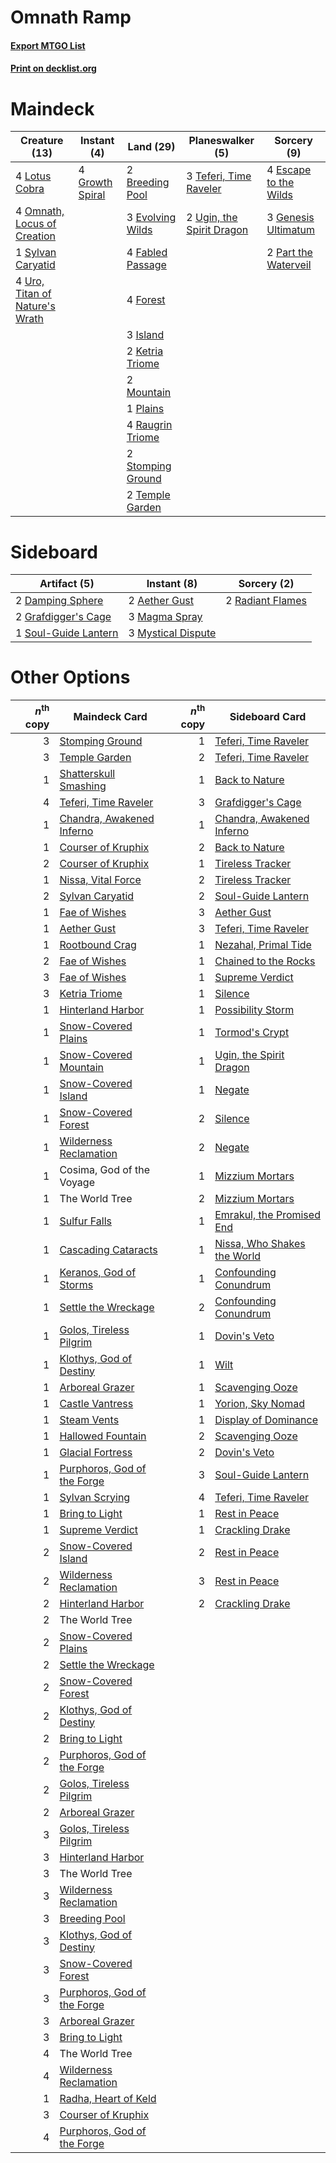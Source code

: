 # Omnath Ramp

#### [Export MTGO List](../collection/Omnath%20Ramp/Omnath%20Ramp.txt)
#### [Print on decklist.org](http://decklist.org/?deckmain=2%09Breeding%20Pool%0A4%09Escape%20to%20the%20Wilds%0A3%09Evolving%20Wilds%0A4%09Fabled%20Passage%0A4%09Forest%0A3%09Genesis%20Ultimatum%0A4%09Growth%20Spiral%0A3%09Island%0A2%09Ketria%20Triome%0A4%09Lotus%20Cobra%0A2%09Mountain%0A4%09Omnath,%20Locus%20of%20Creation%0A2%09Part%20the%20Waterveil%0A1%09Plains%0A4%09Raugrin%20Triome%0A2%09Stomping%20Ground%0A1%09Sylvan%20Caryatid%0A3%09Teferi,%20Time%20Raveler%0A2%09Temple%20Garden%0A2%09Ugin,%20the%20Spirit%20Dragon%0A4%09Uro,%20Titan%20of%20Nature's%20Wrath&deckside=2%09Aether%20Gust%0A2%09Damping%20Sphere%0A2%09Grafdigger's%20Cage%0A3%09Magma%20Spray%0A3%09Mystical%20Dispute%0A2%09Radiant%20Flames%0A1%09Soul-Guide%20Lantern)
# Maindeck

|                                              Creature (13)                                              |                                       Instant (4)                                        |                                         Land (29)                                          |                                          Planeswalker (5)                                          |                                          Sorcery (9)                                           |
|---------------------------------------------------------------------------------------------------------|------------------------------------------------------------------------------------------|--------------------------------------------------------------------------------------------|----------------------------------------------------------------------------------------------------|------------------------------------------------------------------------------------------------|
|4 [Lotus Cobra](http://gatherer.wizards.com/Pages/Card/Details.aspx?multiverseid=438740)                 |4 [Growth Spiral](http://gatherer.wizards.com/Pages/Card/Details.aspx?multiverseid=457322)|2 [Breeding Pool](http://gatherer.wizards.com/Pages/Card/Details.aspx?multiverseid=97088)   |3 [Teferi, Time Raveler](http://gatherer.wizards.com/Pages/Card/Details.aspx?multiverseid=461148)   |4 [Escape to the Wilds](http://gatherer.wizards.com/Pages/Card/Details.aspx?multiverseid=473151)|
|4 [Omnath, Locus of Creation](http://gatherer.wizards.com/Pages/Card/Details.aspx?multiverseid=491883)   |                                                                                          |3 [Evolving Wilds](http://gatherer.wizards.com/Pages/Card/Details.aspx?multiverseid=426944) |2 [Ugin, the Spirit Dragon](http://gatherer.wizards.com/Pages/Card/Details.aspx?multiverseid=391948)|3 [Genesis Ultimatum](http://gatherer.wizards.com/Pages/Card/Details.aspx?multiverseid=479709)  |
|1 [Sylvan Caryatid](http://gatherer.wizards.com/Pages/Card/Details.aspx?multiverseid=373624)             |                                                                                          |4 [Fabled Passage](http://gatherer.wizards.com/Pages/Card/Details.aspx?multiverseid=473206) |                                                                                                    |2 [Part the Waterveil](http://gatherer.wizards.com/Pages/Card/Details.aspx?multiverseid=401982) |
|4 [Uro, Titan of Nature's Wrath](http://gatherer.wizards.com/Pages/Card/Details.aspx?multiverseid=476480)|                                                                                          |4 [Forest](http://gatherer.wizards.com/Pages/Card/Details.aspx?multiverseid=439860)         |                                                                                                    |                                                                                                |
|                                                                                                         |                                                                                          |3 [Island](http://gatherer.wizards.com/Pages/Card/Details.aspx?multiverseid=439857)         |                                                                                                    |                                                                                                |
|                                                                                                         |                                                                                          |2 [Ketria Triome](http://gatherer.wizards.com/Pages/Card/Details.aspx?multiverseid=479770)  |                                                                                                    |                                                                                                |
|                                                                                                         |                                                                                          |2 [Mountain](http://gatherer.wizards.com/Pages/Card/Details.aspx?multiverseid=439859)       |                                                                                                    |                                                                                                |
|                                                                                                         |                                                                                          |1 [Plains](http://gatherer.wizards.com/Pages/Card/Details.aspx?multiverseid=439856)         |                                                                                                    |                                                                                                |
|                                                                                                         |                                                                                          |4 [Raugrin Triome](http://gatherer.wizards.com/Pages/Card/Details.aspx?multiverseid=479771) |                                                                                                    |                                                                                                |
|                                                                                                         |                                                                                          |2 [Stomping Ground](http://gatherer.wizards.com/Pages/Card/Details.aspx?multiverseid=405110)|                                                                                                    |                                                                                                |
|                                                                                                         |                                                                                          |2 [Temple Garden](http://gatherer.wizards.com/Pages/Card/Details.aspx?multiverseid=405112)  |                                                                                                    |                                                                                                |


# Sideboard

|                                         Artifact (5)                                          |                                         Instant (8)                                         |                                        Sorcery (2)                                        |
|-----------------------------------------------------------------------------------------------|---------------------------------------------------------------------------------------------|-------------------------------------------------------------------------------------------|
|2 [Damping Sphere](http://gatherer.wizards.com/Pages/Card/Details.aspx?multiverseid=443101)    |2 [Aether Gust](http://gatherer.wizards.com/Pages/Card/Details.aspx?multiverseid=466796)     |2 [Radiant Flames](http://gatherer.wizards.com/Pages/Card/Details.aspx?multiverseid=402002)|
|2 [Grafdigger's Cage](http://gatherer.wizards.com/Pages/Card/Details.aspx?multiverseid=278452) |3 [Magma Spray](http://gatherer.wizards.com/Pages/Card/Details.aspx?multiverseid=426843)     |                                                                                           |
|1 [Soul-Guide Lantern](http://gatherer.wizards.com/Pages/Card/Details.aspx?multiverseid=476488)|3 [Mystical Dispute](http://gatherer.wizards.com/Pages/Card/Details.aspx?multiverseid=473020)|                                                                                           |


# Other Options

|*n*<sup>th</sup> copy|                                            Maindeck Card                                             |*n*<sup>th</sup> copy|                                            Sideboard Card                                            |
|--------------------:|------------------------------------------------------------------------------------------------------|--------------------:|------------------------------------------------------------------------------------------------------|
|                    3|[Stomping Ground](http://gatherer.wizards.com/Pages/Card/Details.aspx?multiverseid=405110)            |                    1|[Teferi, Time Raveler](http://gatherer.wizards.com/Pages/Card/Details.aspx?multiverseid=461148)       |
|                    3|[Temple Garden](http://gatherer.wizards.com/Pages/Card/Details.aspx?multiverseid=405112)              |                    2|[Teferi, Time Raveler](http://gatherer.wizards.com/Pages/Card/Details.aspx?multiverseid=461148)       |
|                    1|[Shatterskull Smashing](http://gatherer.wizards.com/Pages/Card/Details.aspx?multiverseid=491802)      |                    1|[Back to Nature](http://gatherer.wizards.com/Pages/Card/Details.aspx?multiverseid=208284)             |
|                    4|[Teferi, Time Raveler](http://gatherer.wizards.com/Pages/Card/Details.aspx?multiverseid=461148)       |                    3|[Grafdigger's Cage](http://gatherer.wizards.com/Pages/Card/Details.aspx?multiverseid=278452)          |
|                    1|[Chandra, Awakened Inferno](http://gatherer.wizards.com/Pages/Card/Details.aspx?multiverseid=466881)  |                    1|[Chandra, Awakened Inferno](http://gatherer.wizards.com/Pages/Card/Details.aspx?multiverseid=466881)  |
|                    1|[Courser of Kruphix](http://gatherer.wizards.com/Pages/Card/Details.aspx?multiverseid=442153)         |                    2|[Back to Nature](http://gatherer.wizards.com/Pages/Card/Details.aspx?multiverseid=208284)             |
|                    2|[Courser of Kruphix](http://gatherer.wizards.com/Pages/Card/Details.aspx?multiverseid=442153)         |                    1|[Tireless Tracker](http://gatherer.wizards.com/Pages/Card/Details.aspx?multiverseid=409997)           |
|                    1|[Nissa, Vital Force](http://gatherer.wizards.com/Pages/Card/Details.aspx?multiverseid=417736)         |                    2|[Tireless Tracker](http://gatherer.wizards.com/Pages/Card/Details.aspx?multiverseid=409997)           |
|                    2|[Sylvan Caryatid](http://gatherer.wizards.com/Pages/Card/Details.aspx?multiverseid=373624)            |                    2|[Soul-Guide Lantern](http://gatherer.wizards.com/Pages/Card/Details.aspx?multiverseid=476488)         |
|                    1|[Fae of Wishes](http://gatherer.wizards.com/Pages/Card/Details.aspx?multiverseid=473006)              |                    3|[Aether Gust](http://gatherer.wizards.com/Pages/Card/Details.aspx?multiverseid=466796)                |
|                    1|[Aether Gust](http://gatherer.wizards.com/Pages/Card/Details.aspx?multiverseid=466796)                |                    3|[Teferi, Time Raveler](http://gatherer.wizards.com/Pages/Card/Details.aspx?multiverseid=461148)       |
|                    1|[Rootbound Crag](http://gatherer.wizards.com/Pages/Card/Details.aspx?multiverseid=420934)             |                    1|[Nezahal, Primal Tide](http://gatherer.wizards.com/Pages/Card/Details.aspx?multiverseid=439702)       |
|                    2|[Fae of Wishes](http://gatherer.wizards.com/Pages/Card/Details.aspx?multiverseid=473006)              |                    1|[Chained to the Rocks](http://gatherer.wizards.com/Pages/Card/Details.aspx?multiverseid=373521)       |
|                    3|[Fae of Wishes](http://gatherer.wizards.com/Pages/Card/Details.aspx?multiverseid=473006)              |                    1|[Supreme Verdict](http://gatherer.wizards.com/Pages/Card/Details.aspx?multiverseid=438776)            |
|                    3|[Ketria Triome](http://gatherer.wizards.com/Pages/Card/Details.aspx?multiverseid=479770)              |                    1|[Silence](http://gatherer.wizards.com/Pages/Card/Details.aspx?multiverseid=191083)                    |
|                    1|[Hinterland Harbor](http://gatherer.wizards.com/Pages/Card/Details.aspx?multiverseid=443128)          |                    1|[Possibility Storm](http://gatherer.wizards.com/Pages/Card/Details.aspx?multiverseid=369013)          |
|                    1|[Snow-Covered Plains](http://gatherer.wizards.com/Pages/Card/Details.aspx?multiverseid=121267)        |                    1|[Tormod's Crypt](http://gatherer.wizards.com/Pages/Card/Details.aspx?multiverseid=389723)             |
|                    1|[Snow-Covered Mountain](http://gatherer.wizards.com/Pages/Card/Details.aspx?multiverseid=121233)      |                    1|[Ugin, the Spirit Dragon](http://gatherer.wizards.com/Pages/Card/Details.aspx?multiverseid=391948)    |
|                    1|[Snow-Covered Island](http://gatherer.wizards.com/Pages/Card/Details.aspx?multiverseid=121130)        |                    1|[Negate](http://gatherer.wizards.com/Pages/Card/Details.aspx?multiverseid=423707)                     |
|                    1|[Snow-Covered Forest](http://gatherer.wizards.com/Pages/Card/Details.aspx?multiverseid=121192)        |                    2|[Silence](http://gatherer.wizards.com/Pages/Card/Details.aspx?multiverseid=191083)                    |
|                    1|[Wilderness Reclamation](http://gatherer.wizards.com/Pages/Card/Details.aspx?multiverseid=457293)     |                    2|[Negate](http://gatherer.wizards.com/Pages/Card/Details.aspx?multiverseid=423707)                     |
|                    1|Cosima, God of the Voyage                                                                             |                    1|[Mizzium Mortars](http://gatherer.wizards.com/Pages/Card/Details.aspx?multiverseid=405302)            |
|                    1|The World Tree                                                                                        |                    2|[Mizzium Mortars](http://gatherer.wizards.com/Pages/Card/Details.aspx?multiverseid=405302)            |
|                    1|[Sulfur Falls](http://gatherer.wizards.com/Pages/Card/Details.aspx?multiverseid=443135)               |                    1|[Emrakul, the Promised End](http://gatherer.wizards.com/Pages/Card/Details.aspx?multiverseid=414295)  |
|                    1|[Cascading Cataracts](http://gatherer.wizards.com/Pages/Card/Details.aspx?multiverseid=426942)        |                    1|[Nissa, Who Shakes the World](http://gatherer.wizards.com/Pages/Card/Details.aspx?multiverseid=461096)|
|                    1|[Keranos, God of Storms](http://gatherer.wizards.com/Pages/Card/Details.aspx?multiverseid=380442)     |                    1|[Confounding Conundrum](http://gatherer.wizards.com/Pages/Card/Details.aspx?multiverseid=495607)      |
|                    1|[Settle the Wreckage](http://gatherer.wizards.com/Pages/Card/Details.aspx?multiverseid=435186)        |                    2|[Confounding Conundrum](http://gatherer.wizards.com/Pages/Card/Details.aspx?multiverseid=495607)      |
|                    1|[Golos, Tireless Pilgrim](http://gatherer.wizards.com/Pages/Card/Details.aspx?multiverseid=466980)    |                    1|[Dovin's Veto](http://gatherer.wizards.com/Pages/Card/Details.aspx?multiverseid=461120)               |
|                    1|[Klothys, God of Destiny](http://gatherer.wizards.com/Pages/Card/Details.aspx?multiverseid=476471)    |                    1|[Wilt](http://gatherer.wizards.com/Pages/Card/Details.aspx?multiverseid=479696)                       |
|                    1|[Arboreal Grazer](http://gatherer.wizards.com/Pages/Card/Details.aspx?multiverseid=461076)            |                    1|[Scavenging Ooze](http://gatherer.wizards.com/Pages/Card/Details.aspx?multiverseid=420783)            |
|                    1|[Castle Vantress](http://gatherer.wizards.com/Pages/Card/Details.aspx?multiverseid=473204)            |                    1|[Yorion, Sky Nomad](http://gatherer.wizards.com/Pages/Card/Details.aspx?multiverseid=479752)          |
|                    1|[Steam Vents](http://gatherer.wizards.com/Pages/Card/Details.aspx?multiverseid=405109)                |                    1|[Display of Dominance](http://gatherer.wizards.com/Pages/Card/Details.aspx?multiverseid=394538)       |
|                    1|[Hallowed Fountain](http://gatherer.wizards.com/Pages/Card/Details.aspx?multiverseid=97071)           |                    2|[Scavenging Ooze](http://gatherer.wizards.com/Pages/Card/Details.aspx?multiverseid=420783)            |
|                    1|[Glacial Fortress](http://gatherer.wizards.com/Pages/Card/Details.aspx?multiverseid=190562)           |                    2|[Dovin's Veto](http://gatherer.wizards.com/Pages/Card/Details.aspx?multiverseid=461120)               |
|                    1|[Purphoros, God of the Forge](http://gatherer.wizards.com/Pages/Card/Details.aspx?multiverseid=373556)|                    3|[Soul-Guide Lantern](http://gatherer.wizards.com/Pages/Card/Details.aspx?multiverseid=476488)         |
|                    1|[Sylvan Scrying](http://gatherer.wizards.com/Pages/Card/Details.aspx?multiverseid=130513)             |                    4|[Teferi, Time Raveler](http://gatherer.wizards.com/Pages/Card/Details.aspx?multiverseid=461148)       |
|                    1|[Bring to Light](http://gatherer.wizards.com/Pages/Card/Details.aspx?multiverseid=401831)             |                    1|[Rest in Peace](http://gatherer.wizards.com/Pages/Card/Details.aspx?multiverseid=442021)              |
|                    1|[Supreme Verdict](http://gatherer.wizards.com/Pages/Card/Details.aspx?multiverseid=438776)            |                    1|[Crackling Drake](http://gatherer.wizards.com/Pages/Card/Details.aspx?multiverseid=452913)            |
|                    2|[Snow-Covered Island](http://gatherer.wizards.com/Pages/Card/Details.aspx?multiverseid=121130)        |                    2|[Rest in Peace](http://gatherer.wizards.com/Pages/Card/Details.aspx?multiverseid=442021)              |
|                    2|[Wilderness Reclamation](http://gatherer.wizards.com/Pages/Card/Details.aspx?multiverseid=457293)     |                    3|[Rest in Peace](http://gatherer.wizards.com/Pages/Card/Details.aspx?multiverseid=442021)              |
|                    2|[Hinterland Harbor](http://gatherer.wizards.com/Pages/Card/Details.aspx?multiverseid=443128)          |                    2|[Crackling Drake](http://gatherer.wizards.com/Pages/Card/Details.aspx?multiverseid=452913)            |
|                    2|The World Tree                                                                                        |                     |                                                                                                      |
|                    2|[Snow-Covered Plains](http://gatherer.wizards.com/Pages/Card/Details.aspx?multiverseid=121267)        |                     |                                                                                                      |
|                    2|[Settle the Wreckage](http://gatherer.wizards.com/Pages/Card/Details.aspx?multiverseid=435186)        |                     |                                                                                                      |
|                    2|[Snow-Covered Forest](http://gatherer.wizards.com/Pages/Card/Details.aspx?multiverseid=121192)        |                     |                                                                                                      |
|                    2|[Klothys, God of Destiny](http://gatherer.wizards.com/Pages/Card/Details.aspx?multiverseid=476471)    |                     |                                                                                                      |
|                    2|[Bring to Light](http://gatherer.wizards.com/Pages/Card/Details.aspx?multiverseid=401831)             |                     |                                                                                                      |
|                    2|[Purphoros, God of the Forge](http://gatherer.wizards.com/Pages/Card/Details.aspx?multiverseid=373556)|                     |                                                                                                      |
|                    2|[Golos, Tireless Pilgrim](http://gatherer.wizards.com/Pages/Card/Details.aspx?multiverseid=466980)    |                     |                                                                                                      |
|                    2|[Arboreal Grazer](http://gatherer.wizards.com/Pages/Card/Details.aspx?multiverseid=461076)            |                     |                                                                                                      |
|                    3|[Golos, Tireless Pilgrim](http://gatherer.wizards.com/Pages/Card/Details.aspx?multiverseid=466980)    |                     |                                                                                                      |
|                    3|[Hinterland Harbor](http://gatherer.wizards.com/Pages/Card/Details.aspx?multiverseid=443128)          |                     |                                                                                                      |
|                    3|The World Tree                                                                                        |                     |                                                                                                      |
|                    3|[Wilderness Reclamation](http://gatherer.wizards.com/Pages/Card/Details.aspx?multiverseid=457293)     |                     |                                                                                                      |
|                    3|[Breeding Pool](http://gatherer.wizards.com/Pages/Card/Details.aspx?multiverseid=97088)               |                     |                                                                                                      |
|                    3|[Klothys, God of Destiny](http://gatherer.wizards.com/Pages/Card/Details.aspx?multiverseid=476471)    |                     |                                                                                                      |
|                    3|[Snow-Covered Forest](http://gatherer.wizards.com/Pages/Card/Details.aspx?multiverseid=121192)        |                     |                                                                                                      |
|                    3|[Purphoros, God of the Forge](http://gatherer.wizards.com/Pages/Card/Details.aspx?multiverseid=373556)|                     |                                                                                                      |
|                    3|[Arboreal Grazer](http://gatherer.wizards.com/Pages/Card/Details.aspx?multiverseid=461076)            |                     |                                                                                                      |
|                    3|[Bring to Light](http://gatherer.wizards.com/Pages/Card/Details.aspx?multiverseid=401831)             |                     |                                                                                                      |
|                    4|The World Tree                                                                                        |                     |                                                                                                      |
|                    4|[Wilderness Reclamation](http://gatherer.wizards.com/Pages/Card/Details.aspx?multiverseid=457293)     |                     |                                                                                                      |
|                    1|[Radha, Heart of Keld](http://gatherer.wizards.com/Pages/Card/Details.aspx?multiverseid=485547)       |                     |                                                                                                      |
|                    3|[Courser of Kruphix](http://gatherer.wizards.com/Pages/Card/Details.aspx?multiverseid=442153)         |                     |                                                                                                      |
|                    4|[Purphoros, God of the Forge](http://gatherer.wizards.com/Pages/Card/Details.aspx?multiverseid=373556)|                     |                                                                                                      |

